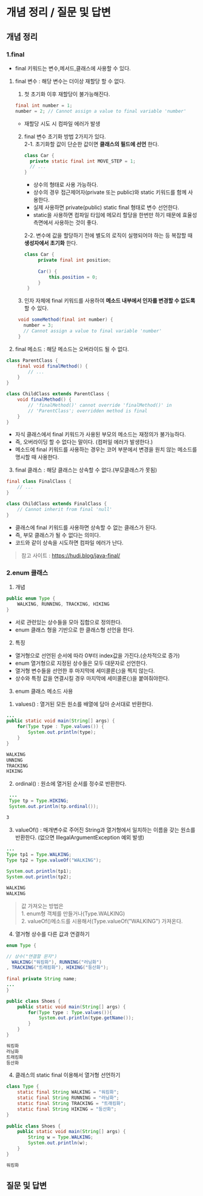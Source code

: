 # 개념 정리 / 질문 및 답변

## 개념 정리

### 1.final
  - final 키워드는 변수,메서드,클래스에 사용할 수 있다.
  1. final 변수 : 해당 변수는 더이상 재할당 할 수 없다.
      1. 첫 초기화 이후 재할당이 불가능해진다.
      ```java
      final int number = 1;
      number = 2; // Cannot assign a value to final variable 'number'
      ```
      - 재할당 시도 시 컴파일 에러가 발생
        
      2. final 변수 초기화 방법 2가지가 있다.<br>
        2-1. 초기화할 값이 단순한 값이면 __클래스의 필드에 선언__ 한다.
  
          ```java
          class Car {
            private static final int MOVE_STEP = 1;
            // ...
          }
          ```
          
          - 상수의 형태로 사용 가능하다.
          - 상수의 경우 접근제어자(private 또는 public)와 static 키워드를 함께 사용한다.
          - 실제 사용하면 private(public) static final 형태로 변수 선언한다.
          - static을 사용하면 컴파일 타임에 메모리 할당을 한번만 하기 때문에 효율성 측면에서 사용하는 것이 좋다.<br>
          
          2-2. 변수에 값을 할당하기 전에 별도의 로직이 실행되어야 하는 등 복잡할 때 __생성자에서 초기화__ 한다.
           ```java
          class Car {
                private final int position;
            
                Car() {
                    this.position = 0;
                }
            }
            ```
     3. 인자 자체에 final 키워드를 사용하여 __메소드 내부에서 인자를 변경할 수 없도록__ 할 수 있다.
     ```java
      void someMethod(final int number) {
        number = 3;
        // Cannot assign a value to final variable 'number'
      }
      ```
           
  2. final 메소드 : 해당 메소드는 오버라이드 될 수 없다.
  ```java
  class ParentClass {
      final void finalMethod() {
          // ...
      }
  }
  
  class ChildClass extends ParentClass {
      void finalMethod() {
          // 'finalMethod()' cannot override 'finalMethod()' in
          // 'ParentClass'; overridden method is final
      }
  }
  ```
  - 자식 클래스에서 final 키워드가 사용된 부모의 메소드는 재정의가 불가능하다. 
  - 즉, 오버라이딩 할 수 없다는 말이다. (컴퍼일 에러가 발생한다.)
  - 메소드에 final 키워드를 사용하는 경우는 코어 부분에서 변경을 원치 않는 메소드를 명시할 때 사용한다.
    
  3. final 클래스 : 해당 클래스는 상속할 수 없다.(부모클래스가 못됨)
  ```java
  final class FinalClass {
      // ...
  }
  
  class ChildClass extends FinalClass {
      // Cannot inherit from final 'null'
  }
  ```
  - 클래스에 final 키워드를 사용하면 상속할 수 없는 클래스가 된다.
  - 즉, 부모 클래스가 될 수 없다는 의미다.
  - 코드와 같이 상속을 시도하면 컴파일 에러가 난다.
    
> 참고 사이트 : https://hudi.blog/java-final/

### 2.enum 클래스
1. 개념
  ```java
  public enum Type {
      WALKING, RUNNING, TRACKING, HIKING
  }
  ```
  - 서로 관련있는 상수들을 모아 집합으로 정의한다.
  - enum 클래스 형을 기반으로 한 클래스형 선언을 한다.
2. 특징
  - 열거형으로 선언된 순서에 따라 0부터 index값을 가진다.(순차적으로 증가)
  - enum 열거형으로 지정된 상수들은 모두 대문자로 선언한다.
  - 열거형 변수들을 선언한 후 마지막에 세미콜론(;)을 찍지 않는다.
  - 상수와 특정 값을 연결시킬 경우 마지막에 세미콜론(;)을 붙여줘야한다.
3. enum 클래스 메소드 사용
 1) values() : 열거된 모든 원소를 배열에 담아 순서대로 반환한다.
  ```java
  ...
  public static void main(String[] args) {
      for(Type type : Type.values()) {
          System.out.println(type);
      }
  }
  ```
  ```txt
  WALKING
  UNNING
  TRACKING
  HIKING
  ```
 2) ordinal() : 원소에 열거된 순서를 정수로 반환한다.
 ```java
  ...
  Type tp = Type.HIKING;       
  System.out.println(tp.ordinal());
  ```
  ```txt
  3
  ```
 3) valueOf() : 매개변수로 주어진 String과 열거형에서 일치하는 이름을 갖는 원소를 반환한다. (없으면 IllegalArgumentException 예외 발생)
```java
...
Type tp1 = Type.WALKING;
Type tp2 = Type.valueOf("WALKING");
 
System.out.println(tp1);
System.out.println(tp2);
```
```txt
WALKING
WALKING
```
> 값 가져오는 방법은<br>1. enum형 객체를 만들거나(Type.WALKING) <br>2. valueOf()메소드를 시용해서(Type.valueOf("WALKING") 가져온다.
4. 열거형 상수를 다른 값과 연결하기
```java
enum Type {

// 상수("연결할 문자")
  WALKING("워킹화"), RUNNING("러닝화")
, TRACKING("트래킹화"), HIKING("등산화");
 
final private String name;
...
}

public class Shoes {
    public static void main(String[] args) {
        for(Type type : Type.values()){
            System.out.println(type.getName());
        }
    }
}
```
```txt
워킹화
러닝화
트래킹화
등산화
```
4. 클래스의 static final 이용해서 열거형 선언하기
```java
class Type {
    static final String WALKING = "워킹화";
    static final String RUNNING = "러닝화";
    static final String TRACKING = "트래킹화";
    static final String HIKING = "등산화";
}
 
public class Shoes {
    public static void main(String[] args) {
        String w = Type.WALKING;
        System.out.println(w);
    }
}
```
```txt
워킹화
```
## 질문 및 답변

